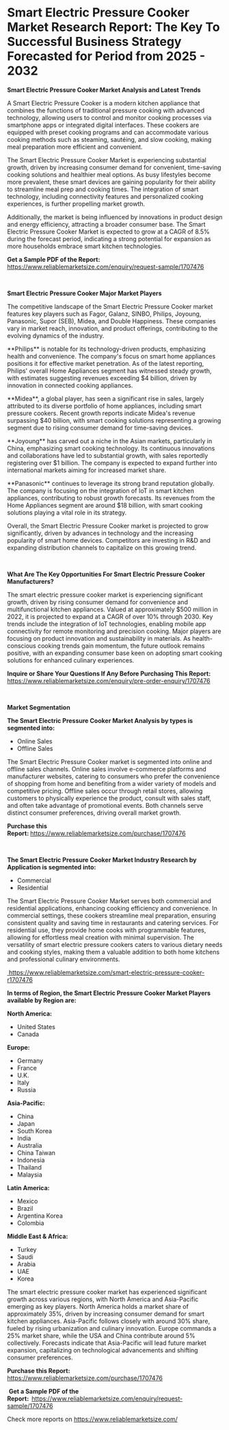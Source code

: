 <p><h1>Smart Electric Pressure Cooker Market Research Report: The Key To Successful Business Strategy Forecasted for Period from 2025 - 2032</h1></p><p><strong>Smart Electric Pressure Cooker Market Analysis and Latest Trends</strong></p>
<p><p>A Smart Electric Pressure Cooker is a modern kitchen appliance that combines the functions of traditional pressure cooking with advanced technology, allowing users to control and monitor cooking processes via smartphone apps or integrated digital interfaces. These cookers are equipped with preset cooking programs and can accommodate various cooking methods such as steaming, sautéing, and slow cooking, making meal preparation more efficient and convenient.</p><p>The Smart Electric Pressure Cooker Market is experiencing substantial growth, driven by increasing consumer demand for convenient, time-saving cooking solutions and healthier meal options. As busy lifestyles become more prevalent, these smart devices are gaining popularity for their ability to streamline meal prep and cooking times. The integration of smart technology, including connectivity features and personalized cooking experiences, is further propelling market growth.</p><p>Additionally, the market is being influenced by innovations in product design and energy efficiency, attracting a broader consumer base. The Smart Electric Pressure Cooker Market is expected to grow at a CAGR of 8.5% during the forecast period, indicating a strong potential for expansion as more households embrace smart kitchen technologies.</p></p>
<p><strong>Get a Sample PDF of the Report:&nbsp;</strong> <a href="https://www.reliablemarketsize.com/enquiry/request-sample/1707476?utm_campaign=1932&utm_medium=2&utm_source=Github&utm_content=ia&utm_term=25032025&utm_id=smart-electric-pressure-cooker">https://www.reliablemarketsize.com/enquiry/request-sample/1707476</a></p>
<p>&nbsp;</p>
<p><strong>Smart Electric Pressure Cooker Major Market Players</strong></p>
<p><p>The competitive landscape of the Smart Electric Pressure Cooker market features key players such as Fagor, Galanz, SINBO, Philips, Joyoung, Panasonic, Supor (SEB), Midea, and Double Happiness. These companies vary in market reach, innovation, and product offerings, contributing to the evolving dynamics of the industry.</p><p>**Philips** is notable for its technology-driven products, emphasizing health and convenience. The company's focus on smart home appliances positions it for effective market penetration. As of the latest reporting, Philips' overall Home Appliances segment has witnessed steady growth, with estimates suggesting revenues exceeding $4 billion, driven by innovation in connected cooking appliances.</p><p>**Midea**, a global player, has seen a significant rise in sales, largely attributed to its diverse portfolio of home appliances, including smart pressure cookers. Recent growth reports indicate Midea's revenue surpassing $40 billion, with smart cooking solutions representing a growing segment due to rising consumer demand for time-saving devices.</p><p>**Joyoung** has carved out a niche in the Asian markets, particularly in China, emphasizing smart cooking technology. Its continuous innovations and collaborations have led to substantial growth, with sales reportedly registering over $1 billion. The company is expected to expand further into international markets aiming for increased market share.</p><p>**Panasonic** continues to leverage its strong brand reputation globally. The company is focusing on the integration of IoT in smart kitchen appliances, contributing to robust growth forecasts. Its revenues from the Home Appliances segment are around $18 billion, with smart cooking solutions playing a vital role in its strategy.</p><p>Overall, the Smart Electric Pressure Cooker market is projected to grow significantly, driven by advances in technology and the increasing popularity of smart home devices. Competitors are investing in R&D and expanding distribution channels to capitalize on this growing trend.</p></p>
<p>&nbsp;</p>
<p><strong>What Are The Key Opportunities For Smart Electric Pressure Cooker Manufacturers?</strong></p>
<p><p>The smart electric pressure cooker market is experiencing significant growth, driven by rising consumer demand for convenience and multifunctional kitchen appliances. Valued at approximately $500 million in 2022, it is projected to expand at a CAGR of over 10% through 2030. Key trends include the integration of IoT technologies, enabling mobile app connectivity for remote monitoring and precision cooking. Major players are focusing on product innovation and sustainability in materials. As health-conscious cooking trends gain momentum, the future outlook remains positive, with an expanding consumer base keen on adopting smart cooking solutions for enhanced culinary experiences.</p></p>
<p><strong>Inquire or Share Your Questions If Any Before Purchasing This Report:</strong> <a href="https://www.reliablemarketsize.com/enquiry/pre-order-enquiry/1707476?utm_campaign=1932&utm_medium=2&utm_source=Github&utm_content=ia&utm_term=25032025&utm_id=smart-electric-pressure-cooker">https://www.reliablemarketsize.com/enquiry/pre-order-enquiry/1707476</a></p>
<p>&nbsp;</p>
<p><strong>Market Segmentation</strong></p>
<p><strong>The Smart Electric Pressure Cooker Market Analysis by types is segmented into:</strong></p>
<p><ul><li>Online Sales</li><li>Offline Sales</li></ul></p>
<p><p>The Smart Electric Pressure Cooker market is segmented into online and offline sales channels. Online sales involve e-commerce platforms and manufacturer websites, catering to consumers who prefer the convenience of shopping from home and benefiting from a wider variety of models and competitive pricing. Offline sales occur through retail stores, allowing customers to physically experience the product, consult with sales staff, and often take advantage of promotional events. Both channels serve distinct consumer preferences, driving overall market growth.</p></p>
<p><strong>Purchase this Report:&nbsp;</strong><a href="https://www.reliablemarketsize.com/purchase/1707476?utm_campaign=1932&utm_medium=2&utm_source=Github&utm_content=ia&utm_term=25032025&utm_id=smart-electric-pressure-cooker">https://www.reliablemarketsize.com/purchase/1707476</a></p>
<p>&nbsp;</p>
<p><strong>The Smart Electric Pressure Cooker Market Industry Research by Application is segmented into:</strong></p>
<p><ul><li>Commercial</li><li>Residential</li></ul></p>
<p><p>The Smart Electric Pressure Cooker Market serves both commercial and residential applications, enhancing cooking efficiency and convenience. In commercial settings, these cookers streamline meal preparation, ensuring consistent quality and saving time in restaurants and catering services. For residential use, they provide home cooks with programmable features, allowing for effortless meal creation with minimal supervision. The versatility of smart electric pressure cookers caters to various dietary needs and cooking styles, making them a valuable addition to both home kitchens and professional culinary environments.</p></p>
<p><a href="https://www.reliablemarketsize.com/smart-electric-pressure-cooker-r1707476?utm_campaign=1932&utm_medium=2&utm_source=Github&utm_content=ia&utm_term=25032025&utm_id=smart-electric-pressure-cooker">&nbsp;https://www.reliablemarketsize.com/smart-electric-pressure-cooker-r1707476</a></p>
<p><strong>In terms of Region, the Smart Electric Pressure Cooker Market Players available by Region are:</strong></p>
<p>
    <p> <strong> North America: </strong>
        <ul>
            <li>United States</li>
            <li>Canada</li>
        </ul>
        </p> 
    <p> <strong> Europe: </strong>
        <ul>
            <li>Germany</li>
            <li>France</li>
            <li>U.K.</li>
            <li>Italy</li>
            <li>Russia</li>
        </ul>
        </p> 
    <p> <strong> Asia-Pacific: </strong>
        <ul>
            <li>China</li>
            <li>Japan</li>
            <li>South Korea</li>
            <li>India</li>
            <li>Australia</li>
            <li>China Taiwan</li>
            <li>Indonesia</li>
            <li>Thailand</li>
            <li>Malaysia</li>
        </ul>
        </p> 
    <p> <strong> Latin America: </strong>
        <ul>
            <li>Mexico</li>
            <li>Brazil</li>
            <li>Argentina Korea</li>
            <li>Colombia</li>
        </ul>
        </p> 
    <p> <strong> Middle East & Africa: </strong>
        <ul>
            <li>Turkey</li>
            <li>Saudi</li>
            <li>Arabia</li>
            <li>UAE</li>
            <li>Korea</li>
        </ul>
    </p>
    </p>
<p><p>The smart electric pressure cooker market has experienced significant growth across various regions, with North America and Asia-Pacific emerging as key players. North America holds a market share of approximately 35%, driven by increasing consumer demand for smart kitchen appliances. Asia-Pacific follows closely with around 30% share, fueled by rising urbanization and culinary innovation. Europe commands a 25% market share, while the USA and China contribute around 5% collectively. Forecasts indicate that Asia-Pacific will lead future market expansion, capitalizing on technological advancements and shifting consumer preferences.</p></p>
<p><strong>Purchase this Report: </strong><a href="https://www.reliablemarketsize.com/purchase/1707476?utm_campaign=1932&utm_medium=2&utm_source=Github&utm_content=ia&utm_term=25032025&utm_id=smart-electric-pressure-cooker">https://www.reliablemarketsize.com/purchase/1707476</a></p>
<p>&nbsp;<strong>Get a Sample PDF of the Report:&nbsp;&nbsp;</strong><a href="https://www.reliablemarketsize.com/enquiry/request-sample/1707476?utm_campaign=1932&utm_medium=2&utm_source=Github&utm_content=ia&utm_term=25032025&utm_id=smart-electric-pressure-cooker">https://www.reliablemarketsize.com/enquiry/request-sample/1707476</a></p>
<p><strong></strong></p>
<p>Check more reports on <a href="https://www.reliablemarketsize.com/?utm_campaign=1932&utm_medium=2&utm_source=Github&utm_content=ia&utm_term=25032025&utm_id=smart-electric-pressure-cooker">https://www.reliablemarketsize.com/</a></p>